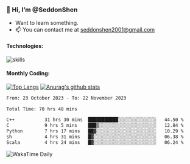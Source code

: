 ### 👋 Hi, I’m @SeddonShen
- Want to learn something.
- 📫 You can contact me at seddonshen2001@gmail.com

#### Technologies:

![skills](https://skillicons.dev/icons?i=scala,js,html,css,bootstrap,jquery,c,cpp,cloudflare,django,docker,flask,git,github,githubactions,linux,latex,mysql,nodejs,ps,php,pr,py,raspberrypi,redis,unreal,v,vscode,vue,bash)

#### Monthly Coding:
[![Top Langs](https://github-readme-stats.vercel.app/api/top-langs?username=seddonshen&show_icons=true&locale=en&layout=compact&hide=html&langs_count=8)](https://github.com/SeddonShen/)
[![Anurag's github stats](https://github-readme-stats.vercel.app/api?username=SeddonShen&count_private=true&show_icons=true)](https://github.com/anuraghazra/github-readme-stats)
<!--START_SECTION:waka-->

```txt
From: 23 October 2023 - To: 22 November 2023

Total Time: 70 hrs 48 mins

C++           31 hrs 30 mins  ███████████░░░░░░░░░░░░░░   44.50 %
C             9 hrs 5 mins    ███▒░░░░░░░░░░░░░░░░░░░░░   12.84 %
Python        7 hrs 17 mins   ██▓░░░░░░░░░░░░░░░░░░░░░░   10.29 %
sh            4 hrs 31 mins   █▓░░░░░░░░░░░░░░░░░░░░░░░   06.38 %
Scala         4 hrs 24 mins   █▓░░░░░░░░░░░░░░░░░░░░░░░   06.24 %
```

<!--END_SECTION:waka-->

![WakaTime Daily](https://wakatime.com/share/@seddon2001/61a7e342-5f12-4fea-bf92-1fac161e97d6.svg)
<!---
SeddonShen/SeddonShen is a ✨ special ✨ repository because its `README.md` (this file) appears on your GitHub profile.
You can click the Preview link to take a look at your changes.
--->
